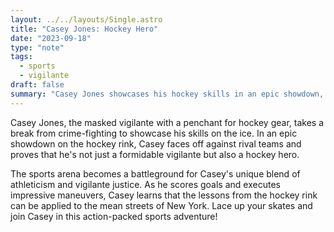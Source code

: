 ```yaml
---
layout: ../../layouts/Single.astro
title: "Casey Jones: Hockey Hero"
date: "2023-09-18"
type: "note"
tags:
  - sports
  - vigilante
draft: false
summary: "Casey Jones showcases his hockey skills in an epic showdown, blending athleticism with vigilante justice."
---
```


Casey Jones, the masked vigilante with a penchant for hockey gear, takes a break from crime-fighting to showcase his skills on the ice. In an epic showdown on the hockey rink, Casey faces off against rival teams and proves that he's not just a formidable vigilante but also a hockey hero.

The sports arena becomes a battleground for Casey's unique blend of athleticism and vigilante justice. As he scores goals and executes impressive maneuvers, Casey learns that the lessons from the hockey rink can be applied to the mean streets of New York. Lace up your skates and join Casey in this action-packed sports adventure!
